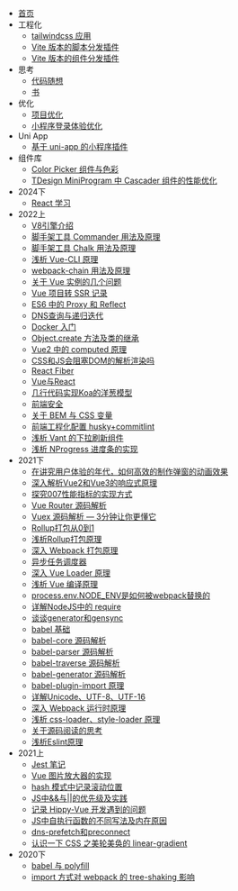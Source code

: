 - [首页](index.md)
- 工程化
  - [tailwindcss 应用](工程化/tailwindcss应用.md)
  - [Vite 版本的脚本分发插件](工程化/Vite版本的脚本分发插件.md)
  - [Vite 版本的组件分发插件](工程化/Vite版本的组件分发插件.md)
- 思考
  - [代码随想](思考/代码随想.md)
  - [书](思考/书.md)
- 优化
  - [项目优化](优化/项目优化.md)
  - [小程序登录体验优化](优化/小程序登录体验优化.md)
- Uni App
  - [基于 uni-app 的小程序插件](uni-app/基于uni-app的小程序插件.md)
- 组件库
  - [Color Picker 组件与色彩](组件库/ColorPicker组件与色彩.md)
  - [TDesign MiniProgram 中 Cascader 组件的性能优化](组件库/TDesignMiniProgram中Cascader组件的性能优化.md)
- 2024下
  - [React 学习](2024下/React学习.md)
- 2022上
  - [V8引擎介绍](2022上/V8引擎介绍.md)
  - [脚手架工具 Commander 用法及原理](2022上/脚手架工具Commander用法及原理.md)
  - [脚手架工具 Chalk 用法及原理](2022上/脚手架工具Chalk用法及原理.md)
  - [浅析 Vue-CLI 原理](2022上/浅析Vue-CLI原理.md)
  - [webpack-chain 用法及原理](2022上/webpack-chain用法及原理.md)
  - [关于 Vue 实例的几个问题](2022上/关于Vue实例的几个问题.md)
  - [Vue 项目转 SSR 记录](2022上/Vue项目转SSR记录.md)
  - [ES6 中的 Proxy 和 Reflect](2022上/ES6中的Proxy和Reflect.md)
  - [DNS查询与递归迭代](2022上/DNS查询与递归迭代.md)
  - [Docker 入门](2022上/Docker入门.md)
  - [Object.create 方法及类的继承](2022上/Object.create方法及类的继承.md)
  - [Vue2 中的 computed 原理](2022上/Vue2中的computed原理.md)
  - [CSS和JS会阻塞DOM的解析渲染吗](2022上/CSS和JS会阻塞DOM的解析渲染吗.md)
  - [React Fiber](2022上/ReactFiber.md)
  - [Vue与React](2022上/Vue与React.md)
  - [几行代码实现Koa的洋葱模型](2022上/几行代码实现Koa的洋葱模型.md)
  - [前端安全](2022上/前端安全.md)
  - [关于 BEM 与 CSS 变量](2022上/关于BEM与CSS变量.md)
  - [前端工程化配置 husky+commitlint](2022上/前端工程化配置husky+commitlint.md)
  - [浅析 Vant 的下拉刷新组件](2022上/浅析Vant的下拉刷新组件.md)
  - [浅析 NProgress 进度条的实现](2022上/浅析NProgress进度条的实现.md)
- 2021下
  - [在讲究用户体验的年代，如何高效的制作弹窗的动画效果](2021下/在讲究用户体验的年代，如何高效的制作弹窗的动画效果.md)
  - [深入解析Vue2和Vue3的响应式原理](2021下/深入解析Vue2和Vue3的响应式原理.md)
  - [探究007性能指标的实现方式](2021下/探究007性能指标的实现方式（首屏加载时间的计算）.md)
  - [Vue Router 源码解析](2021下/VueRouter源码解析.md)
  - [Vuex 源码解析 — 3分钟让你更懂它](2021下/Vuex源码解析.md)
  - [Rollup打包从0到1](2021下/Rollup打包从0到1.md)
  - [浅析Rollup打包原理](2021下/浅析Rollup打包原理.md)
  - [深入 Webpack 打包原理](2021下/深入Webpack原理.md)
  - [异步任务调度器](2021下/异步任务调度器.md)
  - [深入 Vue Loader 原理](2021下/深入VueLoader原理.md)
  - [浅析 Vue 编译原理](2021下/浅析Vue编译原理.md)
  - [process.env.NODE_ENV是如何被webpack替换的](2021下/process.env.NODE_ENV是如何被webpack替换的.md)
  - [详解NodeJS中的 require](2021下/详解NodeJS中的require.md)
  - [谈谈generator和gensync](2021下/谈谈generator和gensync.md)
  - [babel 基础](2021下/babel基础.md)
  - [babel-core 源码解析](2021下/babel-core源码解析.md)
  - [babel-parser 源码解析](2021下/babel-parser源码解析.md)
  - [babel-traverse 源码解析](2021下/babel-traverse源码解析.md)
  - [babel-generator 源码解析](2021下/babel-generator源码解析.md)
  - [babel-plugin-import 原理](2021下/babel-plugin-import原理.md)
  - [详解Unicode、UTF-8、UTF-16](2021下/详解Unicode、UTF-8、UTF-16.md)
  - [深入 Webpack 运行时原理](2021下/深入Webpack运行时原理.md)
  - [浅析 css-loader、style-loader 原理](2021下/浅析css-loader、style-loader原理.md)
  - [关于源码阅读的思考](2021下/关于源码阅读的思考.md)
  - [浅析Eslint原理](2021下/浅析Eslint原理.md)
- 2021上
  - [Jest 笔记](2021上/Jest单元测试总结.md)
  - [Vue 图片放大器的实现](2021上/Vue图片放大器的实现.md)
  - [hash 模式中记录滚动位置](2021上/Vue项目hash模式中记录滚动位置.md)
  - [JS中&&与||的优先级及实践](2021上/JS中&&与||的优先级及实践.md)
  - [记录 Hippy-Vue 开发遇到的问题](2021上/记录Hippy-Vue开发遇到的问题.md)
  - [JS中自执行函数的不同写法及内在原因](2021上/JS中自执行函数的不同写法及内在原因.md)
  - [dns-prefetch和preconnect](2021上/前端优化之dns-prefetch和preconnect.md)
  - [认识一下 CSS 之美轮美奂的 linear-gradient](2021上/认识一下CSS之美轮美奂的linear-gradient.md)
- 2020下
  - [babel 与 polyfill](2020下/preset-env和polyfill及transform-runtime.md)
  - [import 方式对 webpack 的 tree-shaking 影响](2020下/import方式对webpack的tree-shaking影响.md)
